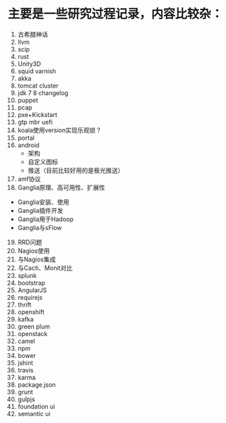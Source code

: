 # 主要是一些研究过程记录，内容比较杂：


1. 古希腊神话
2. llvm
3. scip
4. rust
5. Unity3D
6. squid varnish
7. akka
8. tomcat cluster
9. jdk 7 8 changelog
10. puppet
11. pcap
12. pxe+Kickstart
13. gtp mbr uefi
14. koala使用version实现乐观锁？
15. portal
16. android
	* 架构
	* 自定义图标
	* 推送（目前比较好用的是极光推送）
17. amf协议
18. Ganglia原理、高可用性、扩展性	
  * Ganglia安装、使用	
  * Ganglia插件开发	
  * Ganglia用于Hadoop	
  * Ganglia与sFlow	
19. RRD问题		
20. Nagios使用		
21. 与Nagios集成		
22. 与Cacti、Monit对比	
23. splunk
24. bootstrap
25. AngularJS
26. requirejs
27. thrift
28. openshift
29. kafka
30. green plum
31. openstack
32. camel
33. npm
34. bower
35. jshint
36. travis
37. karma
38. package.json
39. grunt
40. gulpjs
41. foundation ui
42. semantic ui

